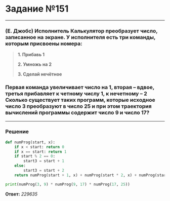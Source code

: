 # Задание №151

---
### (Е. Джобс) Исполнитель Калькулятор преобразует число, записанное на экране. У исполнителя есть три команды, которым присвоены номера:
> **1. Прибавь 1**
> 
> **2. Умножь на 2**
> 
> **3. Сделай нечётное**

### Первая команда увеличивает число на 1, вторая – вдвое, третья прибавляет к четному числу 1, к нечетному – 2 Сколько существует таких программ, которые исходное число 3 преобразуют в число 25 и при этом траектория вычислений программы содержит число 9 и число 17?

---

### Решение

```python
def numProg(start, x):
    if x < start: return 0
    if x == start: return 1
    if start % 2 == 0:
        start3 = start + 1
    else:
        start3 = start + 2
    return numProg(start + 1, x) + numProg(start * 2, x) + numProg(start3, x)

print(numProg(3, 9) * numProg(9, 17) * numProg(17, 25))

```

**Ответ:** _229635_